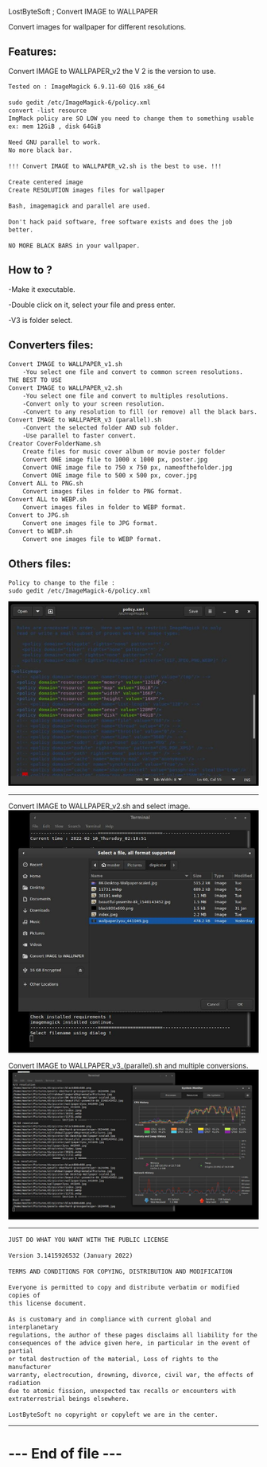 LostByteSoft ; Convert IMAGE to WALLPAPER

Convert images for wallpaper for different resolutions.

Features:
---------------------------------------------

Convert IMAGE to WALLPAPER_v2 the V 2 is the version to use.


	Tested on : ImageMagick 6.9.11-60 Q16 x86_64
	
	sudo gedit /etc/ImageMagick-6/policy.xml
	convert -list resource
	ImgMack policy are SO LOW you need to change them to something usable
	ex: mem 12GiB , disk 64GiB
	
	Need GNU parallel to work.
	No more black bar.
	
	!!! Convert IMAGE to WALLPAPER_v2.sh is the best to use. !!!
	
	Create centered image
	Create RESOLUTION images files for wallpaper
	
	Bash, imagemagick and parallel are used.
	
	Don't hack paid software, free software exists and does the job better.

	NO MORE BLACK BARS in your wallpaper.

How to ?
---------------------------------------------

-Make it executable.

-Double click on it, select your file and press enter.

-V3 is folder select.

	
Converters files:
---------------------------------------------

	Convert IMAGE to WALLPAPER_v1.sh
		-You select one file and convert to common screen resolutions.
	THE BEST TO USE
	Convert IMAGE to WALLPAPER_v2.sh
		-You select one file and convert to multiples resolutions.
		-Convert only to your screen resolution.
		-Convert to any resolution to fill (or remove) all the black bars.
	Convert IMAGE to WALLPAPER_v3 (parallel).sh
		-Convert the selected folder AND sub folder.
		-Use parallel to faster convert.
	Creator CoverFolderName.sh
		Create files for music cover album or movie poster folder
		Convert ONE image file to 1000 x 1000 px, poster.jpg
		Convert ONE image file to 750 x 750 px, nameofthefolder.jpg
		Convert ONE image file to 500 x 500 px, cover.jpg
	Convert ALL to PNG.sh
		Convert images files in folder to PNG format.
	Convert ALL to WEBP.sh
		Convert images files in folder to WEBP format.
	Convert to JPG.sh
		Convert one images file to JPG format.
	Convert to WEBP.sh
		Convert one images file to WEBP format.

Others files:
---------------------------------------------

	Policy to change to the file :
	sudo gedit /etc/ImageMagick-6/policy.xml

![Screenshot](policy.jpg)

---------------------------------------------

Convert IMAGE to WALLPAPER_v2.sh and select image.
![Screenshot](v2.jpg)

Convert IMAGE to WALLPAPER_v3_(parallel).sh and multiple conversions.
![Screenshot](v3.jpg)

---------------------------------------------

	JUST DO WHAT YOU WANT WITH THE PUBLIC LICENSE

	Version 3.1415926532 (January 2022)

	TERMS AND CONDITIONS FOR COPYING, DISTRIBUTION AND MODIFICATION
   
	Everyone is permitted to copy and distribute verbatim or modified copies of
	this license document.

	As is customary and in compliance with current global and interplanetary
	regulations, the author of these pages disclaims all liability for the
	consequences of the advice given here, in particular in the event of partial
	or total destruction of the material, Loss of rights to the manufacturer
	warranty, electrocution, drowning, divorce, civil war, the effects of radiation
	due to atomic fission, unexpected tax recalls or encounters with
	extraterrestrial beings elsewhere.

	LostByteSoft no copyright or copyleft we are in the center.

--------------------------------------------------------------------
# --- End of file ---

